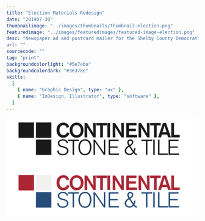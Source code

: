 ```yaml
---
title: "Election Materials Redesign"
date: "201907-30"
thumbnailimage: "../images/thumbnails/thumbnail-election.png"
featuredimage: "../images/featuredimages/featured-image-election.png"
desc: "Newspaper ad and postcard mailer for the Shelby County Democratic party for the 2016 general election. My client was concerned that the materials, as designed, were not impactful enough. I created a new design, using bold typography and simple colors, with the goal of maximum impact and readability."
url: ""
sourcecode: ""
tag: "print"
backgroundcolorlight: "#5e7eba"
backgroundcolordark: "#36378e"
skills:
  [
    { name: "Graphic Design", type: "ux" },
    { name: "InDesign, Illustrator", type: "software" },
  ]
---
```


![alt text](../images/logos/cst-logos.png "CST logo")
